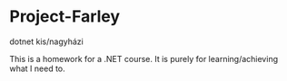 # Project-Farley
dotnet kis/nagyházi

This is a homework for a .NET course. It is purely for learning/achieving what I need to.
